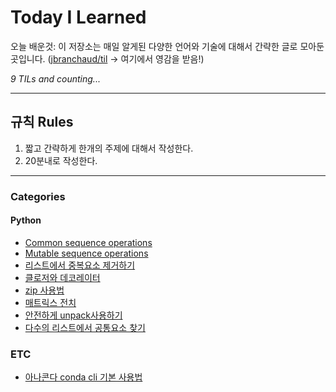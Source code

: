 # Today I Learned

오늘 배운것: 이 저장소는 매일 알게된 다양한 언어와 기술에 대해서 간략한 글로 모아둔 곳입니다.
([jbranchaud/til](https://github.com/jbranchaud/til) -> 여기에서 영감을 받음!)

*9 TILs and counting...*

---

## 규칙 Rules

1. 짧고 간략하게 한개의 주제에 대해서 작성한다.
2. 20분내로 작성한다.

---

### Categories

#### Python

- [Common sequence operations](python/common-sequence-operations.md)
- [Mutable sequence operations](python/mutable-sequence-operations.md)
- [리스트에서 중복요소 제거하기](python/remove-duplicates.md)
- [클로저와 데코레이터](python/closure.md)
- [zip 사용법](python/zip.md)
- [매트릭스 전치](python/transpose-matrix.md)
- [안전하게 unpack사용하기](python/safe-unpacking.md)
- [다수의 리스트에서 공통요소 찾기](python/find-duplicates-in-lists.md)

### ETC

- [아나콘다 conda cli 기본 사용법](etc/anaconda-cli.md)

